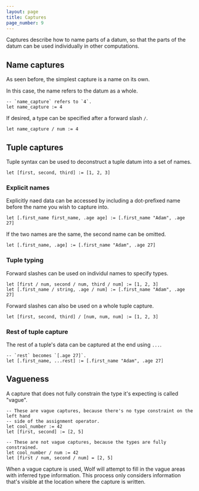 ```yaml
---
layout: page
title: Captures
page_number: 9
---
```


Captures describe how to name parts of a datum, so that the parts of the datum
can be used individually in other computations.

## Name captures

As seen before, the simplest capture is a name on its own.

In this case, the name refers to the datum as a whole.

```
-- `name_capture` refers to `4`.
let name_capture := 4
```

If desired, a type can be specified after a forward slash `/`.

```
let name_capture / num := 4
```

## Tuple captures

Tuple syntax can be used to deconstruct a tuple datum into a set of names.

```
let [first, second, third] := [1, 2, 3]
```

### Explicit names

Explicitly naed data can be accessed by including a dot-prefixed name before the
name you wish to capture into.

```
let [.first_name first_name, .age age] := [.first_name "Adam", .age 27]
```

If the two names are the same, the second name can be omitted.

```
let [.first_name, .age] := [.first_name "Adam", .age 27]
```

### Tuple typing

Forward slashes can be used on individul names to specify types.

```
let [first / num, second / num, third / num] := [1, 2, 3]
let [.first_name / string, .age / num] := [.first_name "Adam", .age 27]
```

Forward slashes can also be used on a whole tuple capture.

```
let [first, second, third] / [num, num, num] := [1, 2, 3]
```

### Rest of tuple capture

The rest of a tuple's data can be captured at the end using `...`.

```
-- `rest` becomes `[.age 27]`.
let [.first_name, ...rest] := [.first_name "Adam", .age 27]
```

## Vagueness

A capture that does not fully constrain the type it's expecting is called 
"vague".

```
-- These are vague captures, because there's no type constraint on the left hand
-- side of the assignment operator.
let cool_number := 42
let [first, second] := [2, 5]

-- These are not vague captures, because the types are fully constrained.
let cool_number / num := 42
let [first / num, second / num] = [2, 5]
```

When a vague capture is used, Wolf will attempt to fill in the vague areas with
inferred type information. This process only considers information that's
visible at the location where the capture is written.